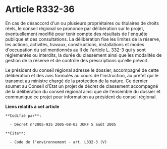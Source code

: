 # Article R332-36

En cas de désaccord d'un ou plusieurs propriétaires ou titulaires de droits réels, le conseil régional se prononce par
délibération sur le projet, éventuellement modifié pour tenir compte des résultats de l'enquête publique et des
consultations. La délibération fixe les limites de la réserve, les actions, activités, travaux, constructions, installations
et modes d'occupation du sol mentionnés au II de l'article L. 332-3 qui y sont réglementés ou interdits, la durée du
classement ainsi que les modalités de gestion de la réserve et de contrôle des prescriptions qu'elle prévoit. 

Le président du conseil régional adresse le dossier, accompagné de cette délibération et des avis formulés au cours de
l'instruction, au préfet qui le transmet au ministre chargé de la protection de la nature. Ce dernier soumet au Conseil
d'Etat un projet de décret de classement accompagné de la délibération du conseil régional ainsi que de l'ensemble du dossier
et communique ce projet pour information au président du conseil régional.

**Liens relatifs à cet article**

	**Codifié par**:

	  - Décret n°2005-935 2005-08-02 JORF 5 août 2005

	**Cite**:

	  - Code de l'environnement - art. L332-3 (V)
